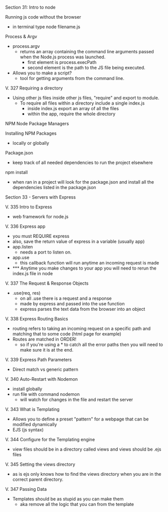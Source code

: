 Section 31: Intro to node

Running js code without the browser 
- in terminal type node filename.js

Process & Argv
- process.argv
  - returns an array containing the command line arguments passed when the Node.js process was launched.
    - first element is process.execPath
    - second element is the path to the JS file being executed. 
- Allows you to make a script? 
  - tool for getting arguments from the command line. 

V. 327 Requiring a directory 
- Using other js files inside other js files, "require" and export to module. 
  - To require all files within a directory include a single index.js 
    - inside index.js export an array of all the files 
    - within the app, require the whole directory

NPM Node Package Managers 

Installing NPM Packages 
- locally or globally

Package.json 
- keep track of all needed dependencies to run the project elsewhere

npm install 
- when ran in a project will look for the package.json and install all the dependencies listed in the package.json

Section 33 - Servers with Express

V. 335 Intro to Express 
- web framework for node.js 

V. 336 Express app 
- you must REQUIRE express 
- also, save the return value of express in a variable (usually app)
- app.listen 
  - needs a port to listen on. 
- app.use 
  - this callback function will run anytime an incoming request is made 
- *** Anytime you make changes to your app you will need to rerun the index.js file in node

V. 337 The Request & Response Objects 
- .use(req, res)
  - on all .use there is a request and a response 
  - made by express and passed into the use function 
  - express parses the text data from the browser into an object 

V. 338 Express Routing Basics 
- routing refers to taking an incoming request on a specific path and matching that to some code (html page for example)
- Routes are matched in ORDER! 
  - so if you're using a * to catch all the error paths then you will need to make sure it is at the end. 

V. 339 Express Path Parameters 
- Direct match vs generic pattern 

V. 340 Auto-Restart with Nodemon
- install globally 
- run file with command nodemon
  - will watch for changes in the file and restart the server 

V. 343 What is Templating
- Allows you to define a preset "pattern" for a webpage that can be modified dynamically 
- EJS (js syntax)

V. 344 Configure for the Templating engine 
- view files should be in a directory called views and views should be .ejs files 

V. 345 Setting the views directory 
- as is ejs only knows how to find the views directory when you are in the correct parent directory.

V. 347 Passing Data 
- Templates should be as stupid as you can make them 
  - aka remove all the logic that you can from the template 